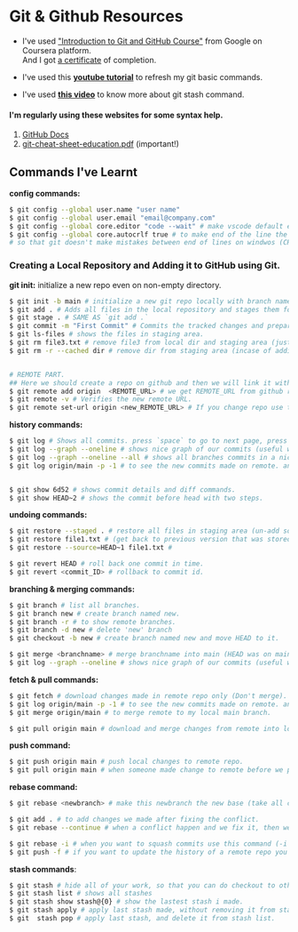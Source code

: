 # Git & Github Resources

- I've used <a href="https://www.coursera.org/learn/introduction-git-github">"Introduction to Git and GitHub Course"</a> from Google on Coursera platform.<br> And I got <a href="https://www.coursera.org/account/accomplishments/certificate/LGFNC84W2EEL">a certificate</a> of completion.

- I've used this [**youtube tutorial**](https://www.youtube.com/watch?v=8JJ101D3knE) to refresh my git basic commands.

- I've used [**this video**](https://www.youtube.com/watch?v=fXGug4itlTk) to know more about git stash command.

#### I'm regularly using these websites for some syntax help.

1. [GitHub Docs](https://docs.github.com/en/get-started/importing-your-projects-to-github/importing-source-code-to-github/adding-locally-hosted-code-to-github)
2. [git-cheat-sheet-education.pdf](https://github.com/AbdassalamAhmad/DevOps_Learning_Journey/blob/main/Git%20%26%20GitHub/git-cheat-sheet-education.pdf) (important!)

## Commands I've Learnt

**config commands:**
```bash
$ git config --global user.name "user name"
$ git config --global user.email "email@company.com"
$ git config --global core.editor "code --wait" # make vscode default editor for git. (--wait to make the terminal wait untill we finished editing)
$ git config --global core.autocrlf true # to make end of the line the same on windows and macos.
# so that git doesn't make mistakes between end of lines on windwos (CR LF) and on mac (LF).
```
### Creating a Local Repository and Adding it to GitHub using Git.
**git init:** initialize a new repo even on non-empty directory.
```bash
$ git init -b main # initialize a new git repo locally with branch named "main" NOT "master" (because git moved away from master naming terminology).
$ git add . # Adds all files in the local repository and stages them for commit.
$ git stage . # SAME AS `git add .`
$ git commit -m "First Commit" # Commits the tracked changes and prepares them to be pushed to a remote repository.
$ git ls-files # shows the files in staging area.
$ git rm file3.txt # remove file3 from local dir and staging area (just commit and you'll be done.)
$ git rm -r --cached dir # remove dir from staging area (incase of adding it to gitignore after staging the file)


# REMOTE PART.
## Here we should create a repo on github and then we will link it with local git repo then pushing the code.
$ git remote add origin  <REMOTE_URL> # we get REMOTE_URL from github repo.
$ git remote -v # Verifies the new remote URL.
$ git remote set-url origin <new_REMOTE_URL> # If you change repo use this command to update origin link.
```

**history commands:**
```bash
$ git log # Shows all commits. press `space` to go to next page, press `q` to quit.
$ git log --graph --oneline # shows nice graph of our commits (useful when branching).
$ git log --graph --oneline --all # shows all branches commits in a nice graph.
$ git log origin/main -p -1 # to see the new commits made on remote. and to see what has been modified in the last commit (-1).


$ git show 6d52 # shows commit details and diff commands.
$ git show HEAD~2 # shows the commit before head with two steps.
```

**undoing commands:**
```bash
$ git restore --staged . # restore all files in staging area (un-add so changes stay in working dir).
$ git restore file1.txt # (get back to previous version that was stored in staging area).
$ git restore --source=HEAD~1 file1.txt #

$ git revert HEAD # roll back one commit in time.
$ git revert <commit_ID> # rollback to commit id.
```

**branching & merging commands:**
```bash
$ git branch # list all branches.
$ git branch new # create branch named new.
$ git branch -r # to show remote branches.
$ git branch -d new # delete 'new' branch
$ git checkout -b new # create branch named new and move HEAD to it.

$ git merge <branchname> # merge branchname into main (HEAD was on main) (opposite of rebasing)
$ git log --graph --oneline # shows nice graph of our commits (useful when branching).
```

**fetch & pull commands:**
```bash
$ git fetch # download changes made in remote repo only (Don't merge).
$ git log origin/main -p -1 # to see the new commits made on remote. and to see what has been modified in the last commit (-1).
$ git merge origin/main # to merge remote to my local main branch.

$ git pull origin main # download and merge changes from remote into local repo.
```

**push command:**
```bash
$ git push origin main # push local changes to remote repo.
$ git pull origin main # when someone made change to remote before we push our changes.
```

**rebase command:**
```bash
$ git rebase <newbranch> # make this newbranch the new base (take all changes from main branch and put them over newbranch branch).

$ git add . # to add changes we made after fixing the conflict.
$ git rebase --continue # when a conflict happen and we fix it, then we use this command to complete the rebasing.

$ git rebase -i # when you want to squash commits use this command (-i interactively).
$ git push -f # if you want to update the history of a remote repo you should force the update (usually on pull requests to squash commits into one.)
```

**stash commands**:
```bash
$ git stash # hide all of your work, so that you can do checkout to other branch and complete your work.
$ git stash list # shows all stashes 
$ git stash show stash@{0} # show the lastest stash i made.
$ git stash apply # apply last stash made, without removing it from stash list.
$ git  stash pop # apply last stash, and delete it from stash list.
```